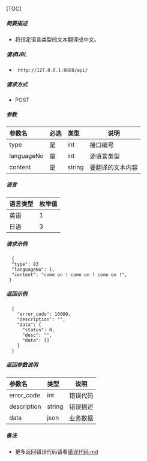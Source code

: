 [TOC]

##### 简要描述

- 将指定语言类型的文本翻译成中文。

##### 请求URL

- ` http://127.0.0.1:8888/api/`

##### 请求方式

- POST

##### 参数

| 参数名        | 必选 | 类型     | 说明       |
|:-----------|:---|:-------|----------|
| type       | 是  | int    | 接口编号     |
| languageNo | 是  | int    | 源语言类型    |
| content    | 是  | string | 要翻译的文本内容 |

##### 语言

| 语言类型 | 枚举值 |
|:-----|:----|
| 英语   | 1   |
| 日语   | 3   |

##### 请求示例

```
  {
  "type": 83
  "languageNo": 1,
  "content": "come on ! come on ! come on !",
 }
```

##### 返回示例

``` 
  {
    "error_code": 10000,
    "description": "",
    "data": {
      "status": 0,
      "desc": "",
      "data": []
    }
  }
```

##### 返回参数说明

| 参数名         | 类型     | 说明   |
|:------------|:-------|------|
| error_code  | int    | 错误代码 |
| description | string | 错误描述 |
| data        | json   | 业务数据 |

##### 备注

- 更多返回错误代码请看[错误代码.md](../错误代码.md)







